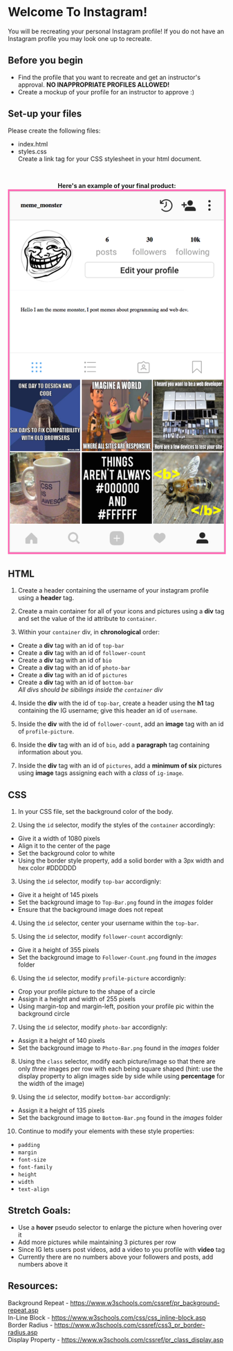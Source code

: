 # Welcome To Instagram!
You will be recreating your personal Instagram profile! If you do not have an Instagram profile you may look one up to recreate.

## Before you begin
- Find the profile that you want to recreate and get an instructor's approval. **NO INAPPROPRIATE PROFILES ALLOWED!**
- Create a mockup of your profile for an instructor to approve :)

## Set-up your files
Please create the following files:
- index.html
- styles.css<br>
Create a link tag for your CSS stylesheet in your html document.

<br/>
<p align="center">
<b>Here's an example of your final product:</b>
<img src="images/Example.png"></img>
</p>

## HTML
1. Create a header containing the username of your instagram profile using a **header** tag.


2. Create a main container for all of your icons and pictures using a **div** tag and set the value of the id attribute to `container`.


3. Within your `container` div, in **chronological** order: 
  - Create a **div** tag with an id of `top-bar`
  - Create a **div** tag with an id of `follower-count`
  - Create a **div** tag with an id of `bio`
  - Create a **div** tag with an id of `photo-bar`
  - Create a **div** tag with an id of `pictures`
  - Create a **div** tag with an id of `bottom-bar`<br>
_All divs should be sibilings inside the `container` div_

4. Inside the **div** with the id of `top-bar`, create a header using the **h1** tag containing the IG username; give this header an id of `username`.


5. Inside the **div** with the id of `follower-count`, add an **image** tag with an id of `profile-picture`.


6. Inside the **div** tag with an id of `bio`, add a **paragraph** tag containing information about you.


7. Inside the **div** tag with an id of `pictures`, add a **minimum of six** pictures using **image** tags assigning each with a *class* of `ig-image`.

## CSS
1. In your CSS file, set the background color of the body.


2. Using the `id` selector, modify the styles of the `container` accordingly: 
  - Give it a width of 1080 pixels
  - Align it to the center of the page
  - Set the background color to white
  - Using the border style property, add a solid border with a 3px width and hex color #DDDDDD


3. Using the `id` selector, modify `top-bar` accordignly:
  - Give it a height of 145 pixels
  - Set the background image to `Top-Bar.png` found in the *images* folder
  - Ensure that the background image does not repeat 


4. Using the `id` selector, center your username within the `top-bar`.


5. Using the `id` selector, modify `follower-count` accordignly:
  - Give it a height of 355 pixels
  - Set the background image to `Follower-Count.png` found in the *images* folder


6. Using the `id` selector, modify `profile-picture` accordignly:
  - Crop your profile picture to the shape of a circle 
  - Assign it a height and width of 255 pixels
  - Using margin-top and margin-left, position your profile pic within the background circle


7. Using the `id` selector, modify `photo-bar` accordignly:
  - Assign it a height of 140 pixels
  - Set the background image to `Photo-Bar.png` found in the *images* folder


8. Using the `class` selector, modify each picture/image so that there are only *three* images per row with each being square shaped (hint: use the display property to align images side by side while using **percentage** for the width of the image)


9. Using the `id` selector, modify `bottom-bar` accordignly:
  - Assign it a height of 135 pixels
  - Set the background image to `Bottom-Bar.png` found in the *images* folder


10. Continue to modify your elements with these style properties:
  - `padding`
  - `margin`
  - `font-size`
  - `font-family`
  - `height`
  - `width`
  - `text-align`

## Stretch Goals:
  - Use a **hover** pseudo selector to enlarge the picture when hovering over it
  - Add more pictures while maintaining 3 pictures per row
  - Since IG lets users post videos, add a video to you profile with **video** tag
  - Currently there are no numbers above your followers and posts, add numbers above it
  
## Resources:
Background Repeat - https://www.w3schools.com/cssref/pr_background-repeat.asp<br>
In-Line Block - https://www.w3schools.com/css/css_inline-block.asp<br>
Border Radius - https://www.w3schools.com/cssref/css3_pr_border-radius.asp<br>
Display Property - https://www.w3schools.com/cssref/pr_class_display.asp
